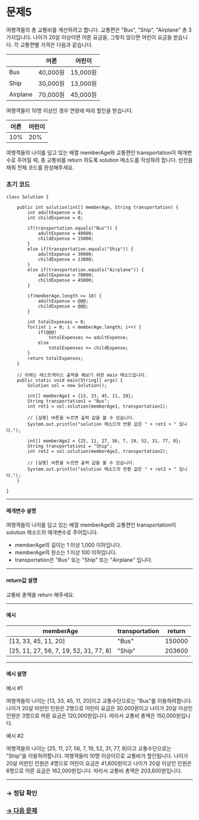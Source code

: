# 문제5

여행객들의 총 교통비를 계산하려고 합니다. 교통편은 "Bus", "Ship", "Airplane" 총 3가지입니다. 나이가 20살 이상이면 어른 요금을, 그렇지 않으면 어린이 요금을 받습니다. 각 교통편별 가격은 다음과 같습니다.

|   | 어른 | 어린이 |
|---|---|---|
| Bus | 40,000원  | 15,000원 |
| Ship |  30,000원 | 13,000원 |
| Airplane | 70,000원 | 45,000원 |

여행객들이 10명 이상인 경우 연령에 따라 할인을 받습니다.

| 어른 | 어린이 |
|---|---|
| 10% | 20% |

여행객들의 나이를 담고 있는 배열 memberAge와 교통편인 transportation이 매개변수로 주어질 때, 총 교통비를 return 하도록 solution 메소드를 작성하려 합니다. 빈칸을 채워 전체 코드를 완성해주세요.

### 초기 코드

```
class Solution {
    
    public int solution(int[] memberAge, String transportation) {
        int adultExpense = 0;
        int childExpense = 0;

        if(transportation.equals("Bus")) {
            adultExpense = 40000;
            childExpense = 15000;
        }
        else if(transportation.equals("Ship")) {
            adultExpense = 30000;
            childExpense = 13000;
        }
        else if(transportation.equals("Airplane")) {
            adultExpense = 70000;
            childExpense = 45000;
        }

        if(memberAge.length >= 10) {
            adultExpense = @@@;
            childExpense = @@@;
        }

        int totalExpenses = 0;
        for(int i = 0; i < memberAge.length; i++) {
            if(@@@)
                totalExpenses += adultExpense;
            else
                totalExpenses += childExpense;
        }
        return totalExpenses;
    }
    
    // 아래는 테스트케이스 출력을 해보기 위한 main 메소드입니다.
    public static void main(String[] args) {
        Solution sol = new Solution();
	
        int[] memberAge1 = {13, 33, 45, 11, 20};
        String transportation1 = "Bus";
        int ret1 = sol.solution(memberAge1, transportation1);
        
        // [실행] 버튼을 누르면 출력 값을 볼 수 있습니다.
        System.out.println("solution 메소드의 반환 값은 " + ret1 + " 입니다.");
        
        int[] memberAge2 = {25, 11, 27, 56, 7, 19, 52, 31, 77, 8};
        String transportation2 = "Ship";
        int ret2 = sol.solution(memberAge2, transportation2);
        
        // [실행] 버튼을 누르면 출력 값을 볼 수 있습니다.
        System.out.println("solution 메소드의 반환 값은 " + ret2 + " 입니다.");
    }

}
```

---

#### 매개변수 설명
여행객들의 나이를 담고 있는 배열 memberAge와 교통편인  transportation이 solution 메소드의 매개변수로 주어집니다.

* memberAge의 길이는 1 이상 1,000 이하입니다.
* memberAge의 원소는 1 이상 100 이하입니다.
* transportation은 "Bus" 또는 "Ship" 또는 "Airplane" 입니다.

---

#### return값 설명
교통비 총액을 return 해주세요.

---

#### 예시

| memberAge | transportation | return |
|---|---|---|
| [13, 33, 45, 11, 20] | "Bus" | 150000 |
| [25, 11, 27, 56, 7, 19, 52, 31, 77, 8] | "Ship" | 203600 |

---

#### 예시 설명

예시 #1

여행객들의 나이는 [13, 33, 45, 11, 20]이고 교통수단으로는 "Bus"를 이용하려합니다. 나이가 20살 미만인 인원은 2명으로 어린이 요금은 30,000원이고 나이가 20살 이상인 인원은 3명으로 어른 요금은 120,000원입니다. 따라서 교통비 총액은 150,000원입니다.

예시 #2

여행객들의 나이는 [25, 11, 27, 56, 7, 19, 52, 31, 77, 8]이고 교통수단으로는 "Ship"을 이용하려합니다. 여행객들이 10명 이상이므로 교통비가 할인됩니다. 나이가 20살 미만인 인원은 4명으로 어린이 요금은 41,600원이고 나이가 20살 이상인 인원은 6명으로 어른 요금은 162,000원입니다. 따라서 교통비 총액은 203,600원입니다.


---

### → 정답 확인

### [→ 다음 문제](../no_06/ "COS Pro 2급 Java 3차 6번 문제")
